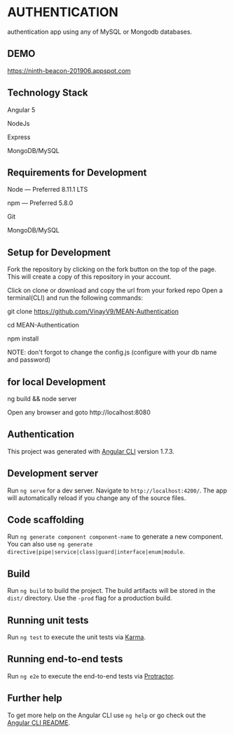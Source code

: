 
# AUTHENTICATION

authentication app using any of MySQL or Mongodb databases.

## DEMO

https://ninth-beacon-201906.appspot.com

## Technology Stack

Angular 5

NodeJs

Express

MongoDB/MySQL


## Requirements for Development

Node — Preferred 8.11.1 LTS

npm — Preferred 5.8.0

Git

MongoDB/MySQL


## Setup for Development

Fork the repository by clicking on the fork button on the top of the page. This will create a copy of this repository in your account.

Click on clone or download and copy the url from your forked repo
Open a terminal(CLI) and run the following commands:

   git clone https://github.com/VinayV9/MEAN-Authentication

   cd MEAN-Authentication

   npm install
   

NOTE: don't forgot to change the config.js (configure with your db name and password)

## for local Development

ng build && node server

Open any browser and goto http://localhost:8080



## Authentication

This project was generated with [Angular CLI](https://github.com/angular/angular-cli) version 1.7.3.

## Development server

Run `ng serve` for a dev server. Navigate to `http://localhost:4200/`. The app will automatically reload if you change any of the source files.

## Code scaffolding

Run `ng generate component component-name` to generate a new component. You can also use `ng generate directive|pipe|service|class|guard|interface|enum|module`.

## Build

Run `ng build` to build the project. The build artifacts will be stored in the `dist/` directory. Use the `-prod` flag for a production build.

## Running unit tests

Run `ng test` to execute the unit tests via [Karma](https://karma-runner.github.io).

## Running end-to-end tests

Run `ng e2e` to execute the end-to-end tests via [Protractor](http://www.protractortest.org/).

## Further help

To get more help on the Angular CLI use `ng help` or go check out the [Angular CLI README](https://github.com/angular/angular-cli/blob/master/README.md).

